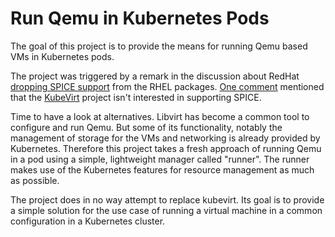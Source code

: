 # Run Qemu in Kubernetes Pods

The goal of this project is to provide the means for running Qemu
based VMs in Kubernetes pods. 

The project was triggered by a remark in the discussion about RedHat
[dropping SPICE support](https://bugzilla.redhat.com/show_bug.cgi?id=2030592) 
from the RHEL packages. 
[One comment](https://bugzilla.redhat.com/show_bug.cgi?id=2030592#c4) 
mentioned that the [KubeVirt](https://kubevirt.io/) project isn't
interested in supporting SPICE.

Time to have a look at alternatives. Libvirt has become a common
tool to configure and run Qemu. But some of its functionality, notably
the management of storage for the VMs and networking is already provided
by Kubernetes. Therefore this project takes a fresh approach of
running Qemu in a pod using a simple, lightweight manager called "runner".
The runner makes use of the Kubernetes features for resource management as
much as possible.

The project does in no way attempt to replace kubevirt. Its goal is 
to provide a simple solution for the use case of running a virtual 
machine in a common configuration in a Kubernetes cluster.
 